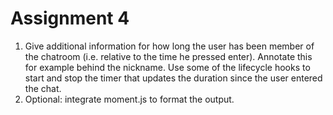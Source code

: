 # Assignment 4
1. Give additional information for how long the user has been member of the chatroom (i.e. relative to the time he pressed enter). Annotate this for example behind the nickname. Use some of the lifecycle hooks to start and stop the timer that updates the duration since the user entered the chat.
2. Optional: integrate moment.js to format the output.